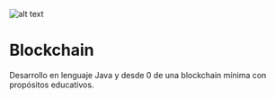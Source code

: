 ![alt text](https://i.imgur.com/GsQHC5V.png)

# Blockchain
Desarrollo en lenguaje Java y desde 0 de una blockchain mínima con propósitos educativos.
